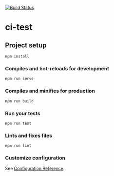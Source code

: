 [![Build Status](https://dev.azure.com/chenyl0283/test1/_apis/build/status/test1?branchName=master)](https://dev.azure.com/chenyl0283/test1/_build/latest?definitionId=1&branchName=master)
# ci-test

## Project setup
```
npm install
```

### Compiles and hot-reloads for development
```
npm run serve
```

### Compiles and minifies for production
```
npm run build
```

### Run your tests
```
npm run test
```

### Lints and fixes files
```
npm run lint
```

### Customize configuration
See [Configuration Reference](https://cli.vuejs.org/config/).
